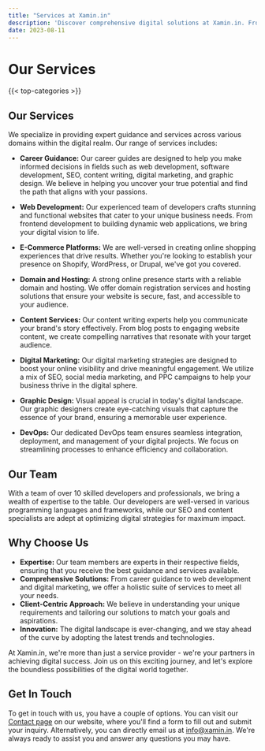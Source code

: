 ```yaml
---
title: "Services at Xamin.in"
description: 'Discover comprehensive digital solutions at Xamin.in. From web development to SEO, content writing, and more – we bring your digital vision to life.'
date: 2023-08-11
---
```


# Our Services

{{< top-categories >}}

## Our Services
We specialize in providing expert guidance and services across various domains within the digital realm. Our range of services includes:

- **Career Guidance:** Our career guides are designed to help you make informed decisions in fields such as web development, software development, SEO, content writing, digital marketing, and graphic design. We believe in helping you uncover your true potential and find the path that aligns with your passions.

- **Web Development:** Our experienced team of developers crafts stunning and functional websites that cater to your unique business needs. From frontend development to building dynamic web applications, we bring your digital vision to life.

- **E-Commerce Platforms:** We are well-versed in creating online shopping experiences that drive results. Whether you're looking to establish your presence on Shopify, WordPress, or Drupal, we've got you covered.

- **Domain and Hosting:** A strong online presence starts with a reliable domain and hosting. We offer domain registration services and hosting solutions that ensure your website is secure, fast, and accessible to your audience.

- **Content Services:** Our content writing experts help you communicate your brand's story effectively. From blog posts to engaging website content, we create compelling narratives that resonate with your target audience.

- **Digital Marketing:** Our digital marketing strategies are designed to boost your online visibility and drive meaningful engagement. We utilize a mix of SEO, social media marketing, and PPC campaigns to help your business thrive in the digital sphere.

- **Graphic Design:** Visual appeal is crucial in today's digital landscape. Our graphic designers create eye-catching visuals that capture the essence of your brand, ensuring a memorable user experience.

- **DevOps:** Our dedicated DevOps team ensures seamless integration, deployment, and management of your digital projects. We focus on streamlining processes to enhance efficiency and collaboration.

## Our Team
With a team of over 10 skilled developers and professionals, we bring a wealth of expertise to the table. Our developers are well-versed in various programming languages and frameworks, while our SEO and content specialists are adept at optimizing digital strategies for maximum impact.

## Why Choose Us
- **Expertise:** Our team members are experts in their respective fields, ensuring that you receive the best guidance and services available.
- **Comprehensive Solutions:** From career guidance to web development and digital marketing, we offer a holistic suite of services to meet all your needs.
- **Client-Centric Approach:** We believe in understanding your unique requirements and tailoring our solutions to match your goals and aspirations.
- **Innovation:** The digital landscape is ever-changing, and we stay ahead of the curve by adopting the latest trends and technologies.

At Xamin.in, we're more than just a service provider - we're your partners in achieving digital success. Join us on this exciting journey, and let's explore the boundless possibilities of the digital world together.

## Get In Touch

To get in touch with us, you have a couple of options. You can visit our [Contact page](</contact>) on our website, where you'll find a form to fill out and submit your inquiry. Alternatively, you can directly email us at [info@xamin.in](<mailto:info@xamin.in>). We're always ready to assist you and answer any questions you may have.